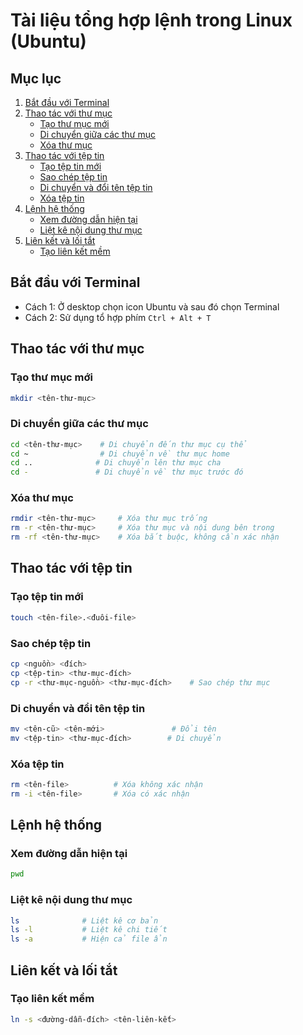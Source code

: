 # Tài liệu tổng hợp lệnh trong Linux (Ubuntu)

## Mục lục
1. [Bắt đầu với Terminal](#bắt-đầu-với-terminal)
2. [Thao tác với thư mục](#thao-tác-với-thư-mục)
    - [Tạo thư mục mới](#tạo-thư-mục-mới)
    - [Di chuyển giữa các thư mục](#di-chuyển-giữa-các-thư-mục)
    - [Xóa thư mục](#xóa-thư-mục)
3. [Thao tác với tệp tin](#thao-tác-với-tệp-tin)
    - [Tạo tệp tin mới](#tạo-tệp-tin-mới)
    - [Sao chép tệp tin](#sao-chép-tệp-tin)
    - [Di chuyển và đổi tên tệp tin](#di-chuyển-và-đổi-tên-tệp-tin)
    - [Xóa tệp tin](#xóa-tệp-tin)
4. [Lệnh hệ thống](#lệnh-hệ-thống)
    - [Xem đường dẫn hiện tại](#xem-đường-dẫn-hiện-tại)
    - [Liệt kê nội dung thư mục](#liệt-kê-nội-dung-thư-mục)
5. [Liên kết và lối tắt](#liên-kết-và-lối-tắt)
    - [Tạo liên kết mềm](#tạo-liên-kết-mềm)

## Bắt đầu với Terminal
- Cách 1: Ở desktop chọn icon Ubuntu và sau đó chọn Terminal
- Cách 2: Sử dụng tổ hợp phím `Ctrl + Alt + T`

## Thao tác với thư mục

### Tạo thư mục mới
```bash
mkdir <tên-thư-mục>
```

### Di chuyển giữa các thư mục
```bash
cd <tên-thư-mục>    # Di chuyển đến thư mục cụ thể
cd ~                # Di chuyển về thư mục home
cd ..              # Di chuyển lên thư mục cha
cd -               # Di chuyển về thư mục trước đó
```

### Xóa thư mục
```bash
rmdir <tên-thư-mục>     # Xóa thư mục trống
rm -r <tên-thư-mục>     # Xóa thư mục và nội dung bên trong
rm -rf <tên-thư-mục>    # Xóa bắt buộc, không cần xác nhận
```

## Thao tác với tệp tin

### Tạo tệp tin mới
```bash
touch <tên-file>.<đuôi-file>
```

### Sao chép tệp tin
```bash
cp <nguồn> <đích>
cp <tệp-tin> <thư-mục-đích>
cp -r <thư-mục-nguồn> <thư-mục-đích>    # Sao chép thư mục
```

### Di chuyển và đổi tên tệp tin
```bash
mv <tên-cũ> <tên-mới>               # Đổi tên
mv <tệp-tin> <thư-mục-đích>        # Di chuyển
```

### Xóa tệp tin
```bash
rm <tên-file>          # Xóa không xác nhận
rm -i <tên-file>       # Xóa có xác nhận
```

## Lệnh hệ thống

### Xem đường dẫn hiện tại
```bash
pwd
```

### Liệt kê nội dung thư mục
```bash
ls              # Liệt kê cơ bản
ls -l           # Liệt kê chi tiết
ls -a           # Hiện cả file ẩn
```

## Liên kết và lối tắt

### Tạo liên kết mềm
```bash
ln -s <đường-dẫn-đích> <tên-liên-kết>
```
